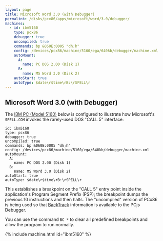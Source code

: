 ```yaml
---
layout: page
title: Microsoft Word 3.0 (with Debugger)
permalink: /disks/pcx86/apps/microsoft/word/3.0/debugger/
machines:
  - id: ibm5160
    type: pcx86
    debugger: true
    uncompiled: true
    commands: bp &060E:0005 "dh;h"
    config: /devices/pcx86/machine/5160/ega/640kb/debugger/machine.xml
    autoMount:
      A:
        name: PC DOS 2.00 (Disk 1)
      B:
        name: MS Word 3.0 (Disk 2)
    autoStart: true
    autoType: $date\r$time\rB:\rSPELL\r
---
```


Microsoft Word 3.0 (with Debugger)
----------------------------------

The [IBM PC (Model 5160)](/devices/pcx86/machine/5160/ega/640kb/debugger/) below is configured to illustrate how
Microsoft's `SPELL.COM` invokes the rarely-used DOS "CALL 5" interface:

    id: ibm5160
    type: pcx86
    debugger: true
    uncompiled: true
    commands: bp &060E:0005 "dh;h"
    config: /devices/pcx86/machine/5160/ega/640kb/debugger/machine.xml
    autoMount:
      A:
        name: PC DOS 2.00 (Disk 1)
      B:
        name: MS Word 3.0 (Disk 2)
    autoStart: true
    autoType: $date\r$time\rB:\rSPELL\r

This establishes a breakpoint on the "CALL 5" entry point inside the application's Program Segment Prefix (PSP);
the breakpoint dumps the previous 10 instructions and then halts.  The "uncompiled" version of PCx86 is being used
so that [BackTrack](/modules/pcx86/#backtrack-support) information is available to the PCjs Debugger.

You can use the command `BC *` to clear all predefined breakpoints and allow the program to run normally.

{% include machine.html id="ibm5160" %}
